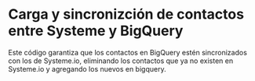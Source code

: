 # Carga y sincronizción de contactos entre Systeme y BigQuery

Este código garantiza que los contactos en BigQuery estén sincronizados con los de Systeme.io, eliminando los contactos que ya no existen en Systeme.io y agregando los nuevos en bigquery.


